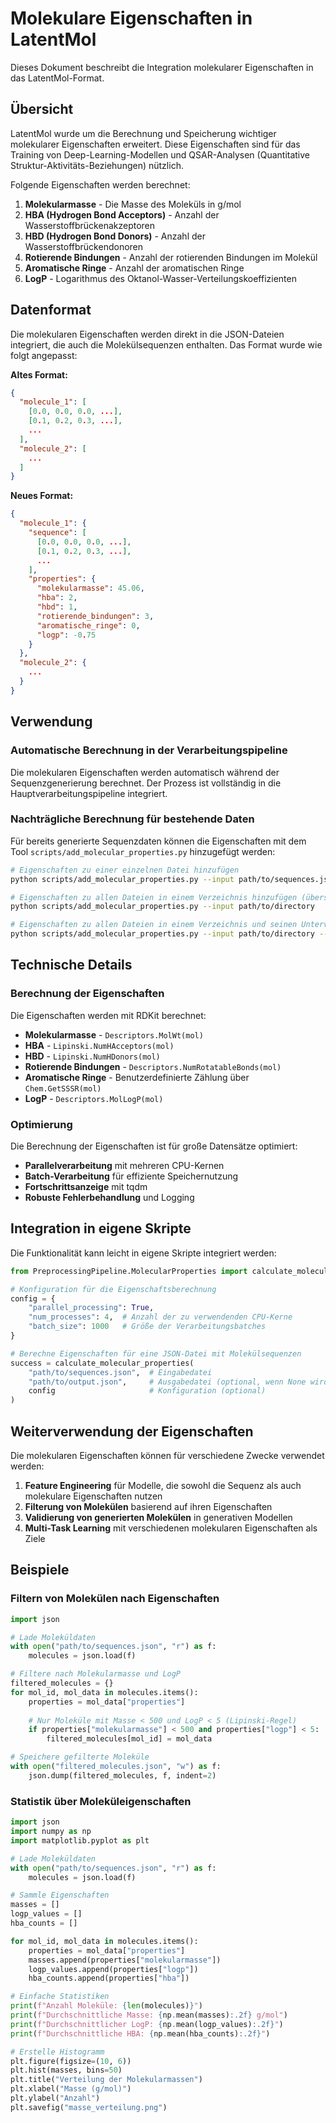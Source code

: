 # Molekulare Eigenschaften in LatentMol

Dieses Dokument beschreibt die Integration molekularer Eigenschaften in das LatentMol-Format.

## Übersicht

LatentMol wurde um die Berechnung und Speicherung wichtiger molekularer Eigenschaften erweitert. Diese Eigenschaften sind für das Training von Deep-Learning-Modellen und QSAR-Analysen (Quantitative Struktur-Aktivitäts-Beziehungen) nützlich.

Folgende Eigenschaften werden berechnet:

1. **Molekularmasse** - Die Masse des Moleküls in g/mol
2. **HBA (Hydrogen Bond Acceptors)** - Anzahl der Wasserstoffbrückenakzeptoren
3. **HBD (Hydrogen Bond Donors)** - Anzahl der Wasserstoffbrückendonoren
4. **Rotierende Bindungen** - Anzahl der rotierenden Bindungen im Molekül
5. **Aromatische Ringe** - Anzahl der aromatischen Ringe
6. **LogP** - Logarithmus des Oktanol-Wasser-Verteilungskoeffizienten

## Datenformat

Die molekularen Eigenschaften werden direkt in die JSON-Dateien integriert, die auch die Molekülsequenzen enthalten. Das Format wurde wie folgt angepasst:

**Altes Format:**
```json
{
  "molecule_1": [
    [0.0, 0.0, 0.0, ...],
    [0.1, 0.2, 0.3, ...],
    ...
  ],
  "molecule_2": [
    ...
  ]
}
```

**Neues Format:**
```json
{
  "molecule_1": {
    "sequence": [
      [0.0, 0.0, 0.0, ...],
      [0.1, 0.2, 0.3, ...],
      ...
    ],
    "properties": {
      "molekularmasse": 45.06,
      "hba": 2,
      "hbd": 1,
      "rotierende_bindungen": 3,
      "aromatische_ringe": 0,
      "logp": -0.75
    }
  },
  "molecule_2": {
    ...
  }
}
```

## Verwendung

### Automatische Berechnung in der Verarbeitungspipeline

Die molekularen Eigenschaften werden automatisch während der Sequenzgenerierung berechnet. Der Prozess ist vollständig in die Hauptverarbeitungspipeline integriert.

### Nachträgliche Berechnung für bestehende Daten

Für bereits generierte Sequenzdaten können die Eigenschaften mit dem Tool `scripts/add_molecular_properties.py` hinzugefügt werden:

```bash
# Eigenschaften zu einer einzelnen Datei hinzufügen
python scripts/add_molecular_properties.py --input path/to/sequences.json --output path/to/output.json

# Eigenschaften zu allen Dateien in einem Verzeichnis hinzufügen (überschreibt die Originaldateien)
python scripts/add_molecular_properties.py --input path/to/directory

# Eigenschaften zu allen Dateien in einem Verzeichnis und seinen Unterverzeichnissen hinzufügen
python scripts/add_molecular_properties.py --input path/to/directory --recursive --output path/to/output_dir
```

## Technische Details

### Berechnung der Eigenschaften

Die Eigenschaften werden mit RDKit berechnet:

- **Molekularmasse** - `Descriptors.MolWt(mol)`
- **HBA** - `Lipinski.NumHAcceptors(mol)`
- **HBD** - `Lipinski.NumHDonors(mol)`
- **Rotierende Bindungen** - `Descriptors.NumRotatableBonds(mol)`
- **Aromatische Ringe** - Benutzerdefinierte Zählung über `Chem.GetSSSR(mol)`
- **LogP** - `Descriptors.MolLogP(mol)`

### Optimierung

Die Berechnung der Eigenschaften ist für große Datensätze optimiert:

- **Parallelverarbeitung** mit mehreren CPU-Kernen
- **Batch-Verarbeitung** für effiziente Speichernutzung
- **Fortschrittsanzeige** mit tqdm
- **Robuste Fehlerbehandlung** und Logging

## Integration in eigene Skripte

Die Funktionalität kann leicht in eigene Skripte integriert werden:

```python
from PreprocessingPipeline.MolecularProperties import calculate_molecular_properties

# Konfiguration für die Eigenschaftsberechnung
config = {
    "parallel_processing": True,
    "num_processes": 4,  # Anzahl der zu verwendenden CPU-Kerne
    "batch_size": 1000   # Größe der Verarbeitungsbatches
}

# Berechne Eigenschaften für eine JSON-Datei mit Molekülsequenzen
success = calculate_molecular_properties(
    "path/to/sequences.json",  # Eingabedatei
    "path/to/output.json",     # Ausgabedatei (optional, wenn None wird die Eingabedatei überschrieben)
    config                     # Konfiguration (optional)
)
```

## Weiterverwendung der Eigenschaften

Die molekularen Eigenschaften können für verschiedene Zwecke verwendet werden:

1. **Feature Engineering** für Modelle, die sowohl die Sequenz als auch molekulare Eigenschaften nutzen
2. **Filterung von Molekülen** basierend auf ihren Eigenschaften
3. **Validierung von generierten Molekülen** in generativen Modellen
4. **Multi-Task Learning** mit verschiedenen molekularen Eigenschaften als Ziele

## Beispiele

### Filtern von Molekülen nach Eigenschaften

```python
import json

# Lade Moleküldaten
with open("path/to/sequences.json", "r") as f:
    molecules = json.load(f)

# Filtere nach Molekularmasse und LogP
filtered_molecules = {}
for mol_id, mol_data in molecules.items():
    properties = mol_data["properties"]
    
    # Nur Moleküle mit Masse < 500 und LogP < 5 (Lipinski-Regel)
    if properties["molekularmasse"] < 500 and properties["logp"] < 5:
        filtered_molecules[mol_id] = mol_data

# Speichere gefilterte Moleküle
with open("filtered_molecules.json", "w") as f:
    json.dump(filtered_molecules, f, indent=2)
```

### Statistik über Moleküleigenschaften

```python
import json
import numpy as np
import matplotlib.pyplot as plt

# Lade Moleküldaten
with open("path/to/sequences.json", "r") as f:
    molecules = json.load(f)

# Sammle Eigenschaften
masses = []
logp_values = []
hba_counts = []

for mol_id, mol_data in molecules.items():
    properties = mol_data["properties"]
    masses.append(properties["molekularmasse"])
    logp_values.append(properties["logp"])
    hba_counts.append(properties["hba"])

# Einfache Statistiken
print(f"Anzahl Moleküle: {len(molecules)}")
print(f"Durchschnittliche Masse: {np.mean(masses):.2f} g/mol")
print(f"Durchschnittlicher LogP: {np.mean(logp_values):.2f}")
print(f"Durchschnittliche HBA: {np.mean(hba_counts):.2f}")

# Erstelle Histogramm
plt.figure(figsize=(10, 6))
plt.hist(masses, bins=50)
plt.title("Verteilung der Molekularmassen")
plt.xlabel("Masse (g/mol)")
plt.ylabel("Anzahl")
plt.savefig("masse_verteilung.png")
``` 